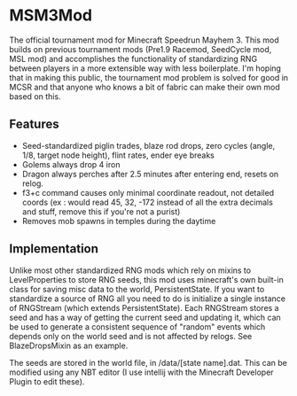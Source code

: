 # MSM3Mod
The official tournament mod for Minecraft Speedrun Mayhem 3. This mod builds on previous tournament mods (Pre1.9 Racemod, SeedCycle mod, MSL mod) and accomplishes the functionality of standardizing RNG between players in a more extensible way with less boilerplate. I'm hoping that in making this public, the tournament mod problem is solved for good in MCSR and that anyone who knows a bit of fabric can make their own mod based on this.

## Features

- Seed-standardized piglin trades, blaze rod drops, zero cycles (angle, 1/8, target node height), flint rates, ender eye breaks
- Golems always drop 4 iron
- Dragon always perches after 2.5 minutes after entering end, resets on relog.
- f3+c command causes only minimal coordinate readout, not detailed coords (ex : would read 45, 32, -172 instead of all the extra decimals and stuff, remove this if you're not a purist)
- Removes mob spawns in temples during the daytime 

## Implementation

Unlike most other standardized RNG mods which rely on mixins to LevelProperties to store RNG seeds, this mod uses minecraft's own built-in class for saving misc data to the world, PersistentState. If you want to standardize a source of RNG all you need to do is initialize a single instance of RNGStream (which extends PersistentState). Each RNGStream stores a seed and has a way of getting the current seed and updating it, which can be used to generate a consistent sequence of "random" events which depends only on the world seed and is not affected by relogs. See BlazeDropsMixin as an example.

The seeds are stored in the world file, in /data/[state name].dat. This can be modified using any NBT editor (I use intellij with the Minecraft Developer Plugin to edit these).
